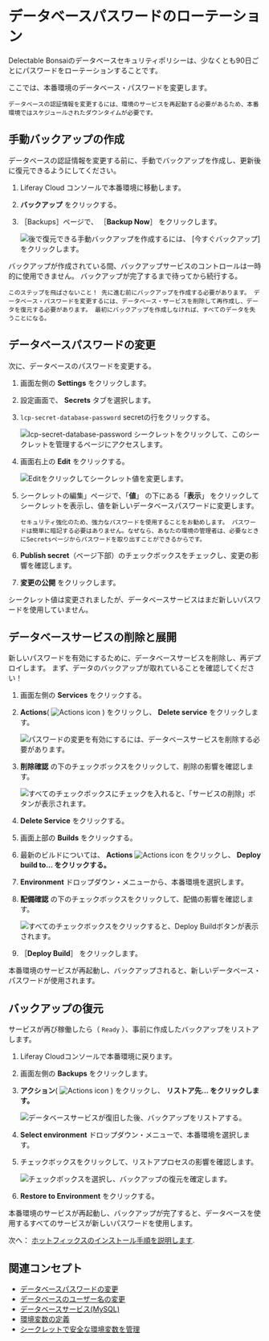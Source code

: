 # データベースパスワードのローテーション

Delectable Bonsaiのデータベースセキュリティポリシーは、少なくとも90日ごとにパスワードをローテーションすることです。

ここでは、本番環境のデータベース・パスワードを変更します。

```{important}
データベースの認証情報を変更するには、環境のサービスを再起動する必要があるため、本番環境ではスケジュールされたダウンタイムが必要です。
```

## 手動バックアップの作成

データベースの認証情報を変更する前に、手動でバックアップを作成し、更新後に復元できるようにしてください。

1. Liferay Cloud コンソールで本番環境に移動します。

1. **バックアップ** をクリックする。

1. ［Backups］ページで、 ［**Backup Now**］ をクリックします。

   ![後で復元できる手動バックアップを作成するには、 [今すぐバックアップ]をクリックします。](./rotating-your-database-password/images/01.png)

バックアップが作成されている間、バックアップサービスのコントロールは一時的に使用できません。 バックアップが完了するまで待ってから続行する。

```{warning}
このステップを飛ばさないこと！ 先に進む前にバックアップを作成する必要があります。 データベース・パスワードを変更するには、データベース・サービスを削除して再作成し、データを復元する必要があります。 最初にバックアップを作成しなければ、すべてのデータを失うことになる。 
```

## データベースパスワードの変更

次に、データベースのパスワードを変更する。

1. 画面左側の **Settings** をクリックします。

1. 設定画面で、 **Secrets** タブを選択します。

1. `lcp-secret-database-password` secretの行をクリックする。

   ![lcp-secret-database-password シークレットをクリックして、このシークレットを管理するページにアクセスします。](./rotating-your-database-password/images/02.png)

1. 画面右上の **Edit** をクリックする。

   ![Editをクリックしてシークレット値を変更します。](./rotating-your-database-password/images/03.png)

1. シークレットの編集」ページで、「**値**」 の下にある「**表示**」 をクリックしてシークレットを表示し、値を新しいデータベースパスワードに変更します。

   ```{tip}
   セキュリティ強化のため、強力なパスワードを使用することをお勧めします。 パスワードは簡単に暗記する必要はありません。なぜなら、あなたの環境の管理者は、必要なときにSecretsページからパスワードを取り出すことができるからです。
   ```

1. **Publish secret**（ページ下部）のチェックボックスをチェックし、変更の影響を確認します。

1. **変更の公開** をクリックします。

シークレット値は変更されましたが、データベースサービスはまだ新しいパスワードを使用していません。

## データベースサービスの削除と展開

新しいパスワードを有効にするために、データベースサービスを削除し、再デプロイします。 まず、データのバックアップが取れていることを確認してください！

1. 画面左側の **Services** をクリックする。

1. **Actions**( ![Actions icon](../../images/icon-actions.png) ) をクリックし、 **Delete service** をクリックします。

   ![パスワードの変更を有効にするには、データベースサービスを削除する必要があります。](./rotating-your-database-password/images/04.png)

1. **削除確認** の下のチェックボックスをクリックして、削除の影響を確認します。

   ![すべてのチェックボックスにチェックを入れると、「サービスの削除」ボタンが表示されます。](./rotating-your-database-password/images/05.png)

1. **Delete Service** をクリックする。

1. 画面上部の **Builds** をクリックする。

1. 最新のビルドについては、 **Actions** ![Actions icon](../../images/icon-actions.png) をクリックし、 **Deploy build to... をクリックする。**

1. **Environment** ドロップダウン・メニューから、本番環境を選択します。

1. **配備確認** の下のチェックボックスをクリックして、配備の影響を確認します。

   ![すべてのチェックボックスをクリックすると、Deploy Buildボタンが表示されます。](./rotating-your-database-password/images/06.png)

1. ［**Deploy Build**］ をクリックします。

本番環境のサービスが再起動し、バックアップされると、新しいデータベース・パスワードが使用されます。

## バックアップの復元

サービスが再び稼働したら（ `Ready` ）、事前に作成したバックアップをリストアします。

1. Liferay Cloudコンソールで本番環境に戻ります。

1. 画面左側の **Backups** をクリックします。

1. **アクション**( ![Actions icon](../../images/icon-actions.png) ) をクリックし、 **リストア先... をクリックします。**

   ![データベースサービスが復旧した後、バックアップをリストアする。](./rotating-your-database-password/images/07.png)

1. **Select environment** ドロップダウン・メニューで、本番環境を選択します。

1. チェックボックスをクリックして、リストアプロセスの影響を確認します。

   ![チェックボックスを選択し、バックアップの復元を確定します。](./rotating-your-database-password/images/08.png)

1. **Restore to Environment** をクリックする。

本番環境のサービスが再起動し、バックアップが完了すると、データベースを使用するすべてのサービスが新しいパスワードを使用します。

次へ： [ホットフィックスのインストール手順を説明します](./installing-a-hotfix.md).

## 関連コンセプト

* [データベースパスワードの変更](https://learn.liferay.com/web/guest/w/liferay-cloud/platform-services/database-service/changing-your-database-password)
* [データベースのユーザー名の変更](https://learn.liferay.com/web/guest/w/liferay-cloud/platform-services/database-service/changing-your-database-username)
* [データベースサービス(MySQL)](https://learn.liferay.com/web/guest/w/liferay-cloud/platform-services/database-service/database-service)
* [環境変数の定義](https://learn.liferay.com/w/liferay-cloud/reference/defining-environment-variables)
* [シークレットで安全な環境変数を管理](https://learn.liferay.com/w/liferay-cloud/tuning-security-settings/managing-secure-environment-variables-with-secrets)
